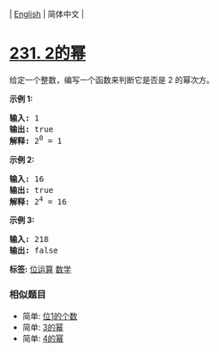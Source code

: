| [English](README_EN.md) | 简体中文 |

# [231. 2的幂](https://leetcode-cn.com/problems/power-of-two)
<p>给定一个整数，编写一个函数来判断它是否是 2 的幂次方。</p>

<p><strong>示例&nbsp;1:</strong></p>

<pre><strong>输入:</strong> 1
<strong>输出:</strong> true
<strong>解释: </strong>2<sup>0</sup>&nbsp;= 1</pre>

<p><strong>示例 2:</strong></p>

<pre><strong>输入:</strong> 16
<strong>输出:</strong> true
<strong>解释: </strong>2<sup>4</sup>&nbsp;= 16</pre>

<p><strong>示例 3:</strong></p>

<pre><strong>输入:</strong> 218
<strong>输出:</strong> false</pre>

**标签:**  [位运算](https://leetcode-cn.com/tag/bit-manipulation) [数学](https://leetcode-cn.com/tag/math) 
 ### 相似题目
- 简单:	[位1的个数](https://leetcode-cn.com/problems/number-of-1-bits) 
- 简单:	[3的幂](https://leetcode-cn.com/problems/power-of-three) 
- 简单:	[4的幂](https://leetcode-cn.com/problems/power-of-four) 
